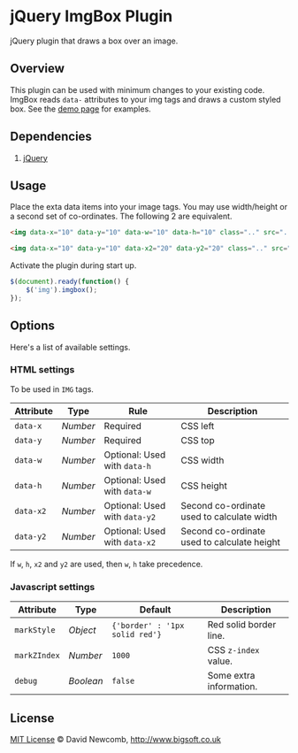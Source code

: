 # jQuery ImgBox Plugin
jQuery plugin that draws a box over an image.

## Overview

This plugin can be used with minimum changes to your existing code.
ImgBox reads `data-` attributes to your img tags and draws a custom styled box.
See the [demo page](https://cdn.rawgit.com/davidnewcomb/jquery-imgbox/master/example.html)
for examples.

## Dependencies

1. [jQuery](https://jquery.com)

## Usage

Place the exta data items into your image tags. You may use width/height or a second set of
co-ordinates. The following 2 are equivalent.
```html
<img data-x="10" data-y="10" data-w="10" data-h="10" class=".." src=".." />
```
```html
<img data-x="10" data-y="10" data-x2="20" data-y2="20" class=".." src=".." />
```

Activate the plugin during start up.
```js
$(document).ready(function() {
	$('img').imgbox();
});
```

## Options

Here's a list of available settings.

### HTML settings
To be used in `IMG` tags.

Attribute	| Type		| Rule				| Description
---		| ---		| ---				| ---
`data-x`	| *Number*	| Required			| CSS left
`data-y`	| *Number*	| Required			| CSS top
`data-w`	| *Number*	| Optional: Used with `data-h`	| CSS width
`data-h`	| *Number*	| Optional: Used with `data-w`	| CSS height
`data-x2`	| *Number*	| Optional: Used with `data-y2`	| Second co-ordinate used to calculate width
`data-y2`	| *Number*	| Optional: Used with `data-x2`	| Second co-ordinate used to calculate height

If `w`, `h`, `x2` and `y2` are used, then `w`, `h` take precedence.

### Javascript settings

Attribute	| Type			| Default				| Description
---		| ---			| ---					| ---
`markStyle`	| *Object*		| `{'border' : '1px solid red'}`	| Red solid border line.
`markZIndex`	| *Number*		| `1000`				| CSS `z-index` value.
`debug`		| *Boolean*		| `false`				| Some extra information.

## License

[MIT License](https://opensource.org/licenses/MIT) &copy; David Newcomb, http://www.bigsoft.co.uk
